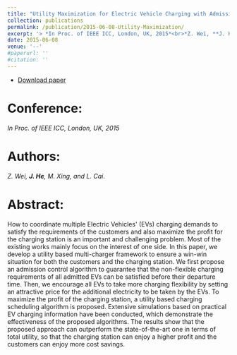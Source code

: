 ```yaml
---
title: "Utility Maximization for Electric Vehicle Charging with Admission Control and Scheduling"
collection: publications
permalink: /publication/2015-06-08-Utility-Maximization/
excerpt: '> *In Proc. of IEEE ICC, London, UK, 2015*<br>*Z. Wei, **J. He**, M. Xing, and L. Cai*.'
date: 2015-06-08
venue: '--'
#paperurl: ''
#citation: ''
---
```


- [Download paper](https://ieeexplore.ieee.org/abstract/document/7248397/)

Conference:
===
*In Proc. of IEEE ICC, London, UK, 2015*  

Authors: 
===
*Z. Wei, **J. He**, M. Xing, and L. Cai*.

Abstract: 
===
How to coordinate multiple Electric Vehicles' (EVs) charging demands to satisfy the requirements of the customers and also maximize the profit for the charging station is an important and challenging problem. Most of the existing works mainly focus on the interest of one side. In this paper, we develop a utility based multi-charger framework to ensure a win-win situation for both the customers and the charging station. We first propose an admission control algorithm to guarantee that the non-flexible charging requirements of all admitted EVs can be satisfied before their departure time. Then, we encourage all EVs to take more charging flexibility by setting an attractive price for the additional electricity to be taken by the EVs. To maximize the profit of the charging station, a utility based charging scheduling algorithm is proposed. Extensive simulations based on practical EV charging information have been conducted, which demonstrate the effectiveness of the proposed algorithms. The results show that the proposed approach can outperform the state-of-the-art one in terms of total utility, so that the charging station can enjoy a higher profit and the customers can enjoy more cost savings.
